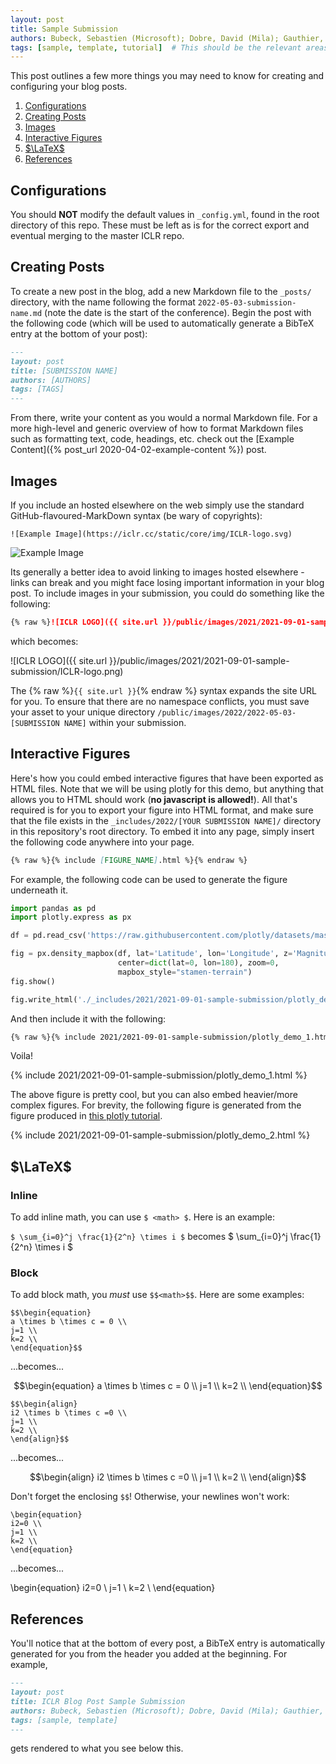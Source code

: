 ```yaml
---
layout: post
title: Sample Submission
authors: Bubeck, Sebastien (Microsoft); Dobre, David (Mila); Gauthier, Charlie (Mila); Gidel, Gauthier (Mila); Vernade, Claire (DeepMind)
tags: [sample, template, tutorial]  # This should be the relevant areas related to your blog post
---
```


This post outlines a few more things you may need to know for creating and configuring your blog posts.

1. [Configurations](#configurations)
2. [Creating Posts](#creating-posts)
3. [Images](#images)
4. [Interactive Figures](#interactive-figures)
5. [$\LaTeX\$](#latex)
6. [References](#references)

## Configurations

You should **NOT** modify the default values in `_config.yml`, found in the root directory of this repo.
These must be left as is for the correct export and eventual merging to the master ICLR repo.

## Creating Posts

To create a new post in the blog, add a new Markdown file to the `_posts/` directory, with the name 
following the format `2022-05-03-submission-name.md` (note the date is the start of the conference).
Begin the post with the following code (which will be used to automatically generate a BibTeX entry
at the bottom of your post):

```markdown
---
layout: post
title: [SUBMISSION NAME]
authors: [AUTHORS]
tags: [TAGS]
---
```

From there, write your content as you would a normal Markdown file.
For a more high-level and generic overview of how to format Markdown files such as formatting text,
code, headings, etc. check out the [Example Content]({% post_url 2020-04-02-example-content %}) post.

## Images

If you include an hosted elsewhere on the web simply use the standard GitHub-flavoured-MarkDown 
syntax (be wary of copyrights):

```
![Example Image](https://iclr.cc/static/core/img/ICLR-logo.svg)
```

![Example Image](https://iclr.cc/static/core/img/ICLR-logo.svg)


Its generally a better idea to avoid linking to images hosted elsewhere - links can break and you
might face losing important information in your blog post. 
To include images in your submission, you could do something like the following:

```markdown
{% raw %}![ICLR LOGO]({{ site.url }}/public/images/2021/2021-09-01-sample-submission/ICLR-logo.png){% endraw %} 
```

which becomes:

![ICLR LOGO]({{ site.url }}/public/images/2021/2021-09-01-sample-submission/ICLR-logo.png)

The {% raw %}`{{ site.url }}`{% endraw %} syntax expands the site URL for you.
To ensure that there are no namespace conflicts, you must save your asset to your unique directory
`/public/images/2022/2022-05-03-[SUBMISSION NAME]` within your submission.

## Interactive Figures

Here's how you could embed interactive figures that have been exported as HTML files.
Note that we will be using plotly for this demo, but anything that allows you to HTML should work
(**no javascript is allowed!**).
All that's required is for you to export your figure into HTML format, and make sure that the file 
exists in the `_includes/2022/[YOUR SUBMISSION NAME]/` directory in this repository's root directory.
To embed it into any page, simply insert the following code anywhere into your page.

```markdown
{% raw %}{% include [FIGURE_NAME].html %}{% endraw %} 
```

For example, the following code can be used to generate the figure underneath it.

```python
import pandas as pd
import plotly.express as px

df = pd.read_csv('https://raw.githubusercontent.com/plotly/datasets/master/earthquakes-23k.csv')

fig = px.density_mapbox(df, lat='Latitude', lon='Longitude', z='Magnitude', radius=10,
                        center=dict(lat=0, lon=180), zoom=0,
                        mapbox_style="stamen-terrain")
fig.show()

fig.write_html('./_includes/2021/2021-09-01-sample-submission/plotly_demo_1.html')
```

And then include it with the following:

```markdown
{% raw %}{% include 2021/2021-09-01-sample-submission/plotly_demo_1.html %}{% endraw %} 
```

Voila!

{% include 2021/2021-09-01-sample-submission/plotly_demo_1.html %}


The above figure is pretty cool, but you can also embed heavier/more complex figures.
For brevity, the following figure is generated from the figure produced in 
[this plotly tutorial](https://plotly.com/python/dropdowns/).

{% include 2021/2021-09-01-sample-submission/plotly_demo_2.html %}


## $\LaTeX$

### Inline

To add inline math, you can use `$ <math> $`. Here is an example:


`$ \sum_{i=0}^j \frac{1}{2^n} \times i $` becomes
$ \sum_{i=0}^j \frac{1}{2^n} \times i $

### Block

To add block math, you *must* use `$$<math>$$`. Here are some examples:

```
$$\begin{equation}
a \times b \times c = 0 \\
j=1 \\
k=2 \\
\end{equation}$$
```

...becomes...

$$\begin{equation}
a \times b \times c = 0 \\
j=1 \\
k=2 \\
\end{equation}$$

```
$$\begin{align}
i2 \times b \times c =0 \\
j=1 \\
k=2 \\
\end{align}$$
```

...becomes...

$$\begin{align}
i2 \times b \times c =0 \\
j=1 \\
k=2 \\
\end{align}$$

Don't forget the enclosing `$$`! Otherwise, your newlines won't work:

```
\begin{equation}
i2=0 \\
j=1 \\
k=2 \\
\end{equation}
```

...becomes...

\begin{equation}
i2=0 \\
j=1 \\
k=2 \\
\end{equation}


## References

You'll notice that at the bottom of every post, a BibTeX entry is automatically generated for
you from the header you added at the beginning.
For example,

```markdown
---
layout: post
title: ICLR Blog Post Sample Submission
authors: Bubeck, Sebastien (Microsoft); Dobre, David (Mila); Gauthier, Charlie (Mila); Gidel, Gauthier (Mila); Vernade, Claire (DeepMind)
tags: [sample, template]
---
```

gets rendered to what you see below this.